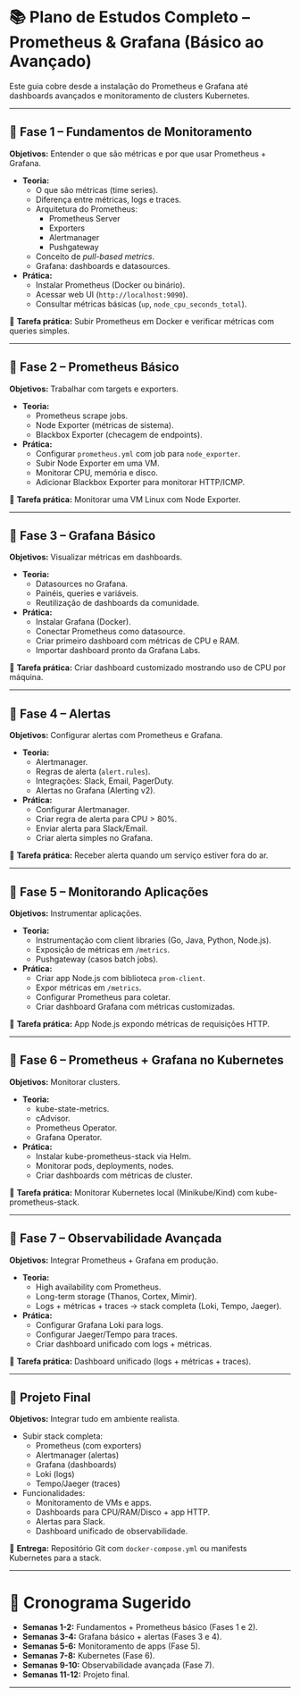 # 📚 Plano de Estudos Completo – Prometheus & Grafana (Básico ao Avançado)

Este guia cobre desde a instalação do Prometheus e Grafana até dashboards avançados e monitoramento de clusters Kubernetes.

---

## 🔹 Fase 1 – Fundamentos de Monitoramento
**Objetivos:** Entender o que são métricas e por que usar Prometheus + Grafana.  
- **Teoria:**
  - O que são métricas (time series).
  - Diferença entre métricas, logs e traces.
  - Arquitetura do Prometheus:
    - Prometheus Server
    - Exporters
    - Alertmanager
    - Pushgateway
  - Conceito de *pull-based metrics*.
  - Grafana: dashboards e datasources.
- **Prática:**
  - Instalar Prometheus (Docker ou binário).
  - Acessar web UI (`http://localhost:9090`).
  - Consultar métricas básicas (`up`, `node_cpu_seconds_total`).

📌 **Tarefa prática:** Subir Prometheus em Docker e verificar métricas com queries simples.

---

## 🔹 Fase 2 – Prometheus Básico
**Objetivos:** Trabalhar com targets e exporters.  
- **Teoria:**
  - Prometheus scrape jobs.
  - Node Exporter (métricas de sistema).
  - Blackbox Exporter (checagem de endpoints).
- **Prática:**
  - Configurar `prometheus.yml` com job para `node_exporter`.
  - Subir Node Exporter em uma VM.
  - Monitorar CPU, memória e disco.
  - Adicionar Blackbox Exporter para monitorar HTTP/ICMP.

📌 **Tarefa prática:** Monitorar uma VM Linux com Node Exporter.

---

## 🔹 Fase 3 – Grafana Básico
**Objetivos:** Visualizar métricas em dashboards.  
- **Teoria:**
  - Datasources no Grafana.
  - Painéis, queries e variáveis.
  - Reutilização de dashboards da comunidade.
- **Prática:**
  - Instalar Grafana (Docker).
  - Conectar Prometheus como datasource.
  - Criar primeiro dashboard com métricas de CPU e RAM.
  - Importar dashboard pronto da Grafana Labs.

📌 **Tarefa prática:** Criar dashboard customizado mostrando uso de CPU por máquina.

---

## 🔹 Fase 4 – Alertas
**Objetivos:** Configurar alertas com Prometheus e Grafana.  
- **Teoria:**
  - Alertmanager.
  - Regras de alerta (`alert.rules`).
  - Integrações: Slack, Email, PagerDuty.
  - Alertas no Grafana (Alerting v2).
- **Prática:**
  - Configurar Alertmanager.
  - Criar regra de alerta para CPU > 80%.
  - Enviar alerta para Slack/Email.
  - Criar alerta simples no Grafana.

📌 **Tarefa prática:** Receber alerta quando um serviço estiver fora do ar.

---

## 🔹 Fase 5 – Monitorando Aplicações
**Objetivos:** Instrumentar aplicações.  
- **Teoria:**
  - Instrumentação com client libraries (Go, Java, Python, Node.js).
  - Exposição de métricas em `/metrics`.
  - Pushgateway (casos batch jobs).
- **Prática:**
  - Criar app Node.js com biblioteca `prom-client`.
  - Expor métricas em `/metrics`.
  - Configurar Prometheus para coletar.
  - Criar dashboard Grafana com métricas customizadas.

📌 **Tarefa prática:** App Node.js expondo métricas de requisições HTTP.

---

## 🔹 Fase 6 – Prometheus + Grafana no Kubernetes
**Objetivos:** Monitorar clusters.  
- **Teoria:**
  - kube-state-metrics.
  - cAdvisor.
  - Prometheus Operator.
  - Grafana Operator.
- **Prática:**
  - Instalar kube-prometheus-stack via Helm.
  - Monitorar pods, deployments, nodes.
  - Criar dashboards com métricas de cluster.

📌 **Tarefa prática:** Monitorar Kubernetes local (Minikube/Kind) com kube-prometheus-stack.

---

## 🔹 Fase 7 – Observabilidade Avançada
**Objetivos:** Integrar Prometheus + Grafana em produção.  
- **Teoria:**
  - High availability com Prometheus.
  - Long-term storage (Thanos, Cortex, Mimir).
  - Logs + métricas + traces → stack completa (Loki, Tempo, Jaeger).
- **Prática:**
  - Configurar Grafana Loki para logs.
  - Configurar Jaeger/Tempo para traces.
  - Criar dashboard unificado com logs + métricas.

📌 **Tarefa prática:** Dashboard unificado (logs + métricas + traces).

---

## 🔹 Projeto Final
**Objetivos:** Integrar tudo em ambiente realista.  
- Subir stack completa:  
  - Prometheus (com exporters)  
  - Alertmanager (alertas)  
  - Grafana (dashboards)  
  - Loki (logs)  
  - Tempo/Jaeger (traces)  
- Funcionalidades:  
  - Monitoramento de VMs e apps.  
  - Dashboards para CPU/RAM/Disco + app HTTP.  
  - Alertas para Slack.  
  - Dashboard unificado de observabilidade.  

📌 **Entrega:** Repositório Git com `docker-compose.yml` ou manifests Kubernetes para a stack.

---

# 📅 Cronograma Sugerido
- **Semanas 1-2:** Fundamentos + Prometheus básico (Fases 1 e 2).  
- **Semanas 3-4:** Grafana básico + alertas (Fases 3 e 4).  
- **Semanas 5-6:** Monitoramento de apps (Fase 5).  
- **Semanas 7-8:** Kubernetes (Fase 6).  
- **Semanas 9-10:** Observabilidade avançada (Fase 7).  
- **Semanas 11-12:** Projeto final.  

---

